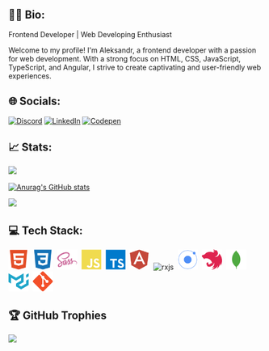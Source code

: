 ## 👨‍💻 Bio:  
Frontend Developer | Web Developing Enthusiast

Welcome to my profile! I'm Aleksandr, a frontend developer with a passion for web development. With a strong focus on HTML, CSS, JavaScript, TypeScript, and Angular, I strive to create captivating and user-friendly web experiences. 

## 🌐 Socials:
[![Discord](https://img.shields.io/badge/Discord-%237289DA.svg?logo=discord&logoColor=white)](https://discord.gg/Webs95#9706) [![LinkedIn](https://img.shields.io/badge/LinkedIn-%230077B5.svg?logo=linkedin&logoColor=white)](https://linkedin.com/in/https://www.linkedin.com/in/alexandrsemashko/) [![Codepen](https://img.shields.io/badge/Codepen-000000?style=for-the-badge&logo=codepen&logoColor=white)](https://codepen.io/webs95) 

## 📈 Stats:
![](https://komarev.com/ghpvc/?username=Webs95)

[![Anurag's GitHub stats](https://github-readme-stats.vercel.app/api?username=webs95&hide=stars&count_private=true&show_icons=true&theme=transparent)](https://github.com/anuraghazra/github-readme-stats)
  
<!-- [![Top Langs](https://github-readme-stats.vercel.app/api/top-langs/?username=Webs95&layout=compact&theme=transparent)](https://github.com/anuraghazra/github-readme-stats) -->

![](https://github-readme-streak-stats.herokuapp.com/?user=Webs95&hide_border=false)
  

## 💻 Tech Stack:
<div>
  <img src="https://github.com/devicons/devicon/blob/master/icons/html5/html5-plain.svg" title="HTML" alt="HTML" width="40" height="40"/>&nbsp;
  <img src="https://github.com/devicons/devicon/blob/master/icons/css3/css3-plain.svg" title="css3" alt="css3" width="40" height="40"/>&nbsp;
  <img src="https://github.com/devicons/devicon/blob/master/icons/sass/sass-original.svg" title="sass" alt="sass" width="40" height="40"/>&nbsp;
  <img src="https://github.com/devicons/devicon/blob/master/icons/javascript/javascript-plain.svg" title="javascript" alt="javascript" width="40" height="40"/>&nbsp;
  <img src="https://github.com/devicons/devicon/blob/master/icons/typescript/typescript-plain.svg" title="javascript" alt="javascript" width="40" height="40"/>&nbsp;
  <img src="https://github.com/devicons/devicon/blob/master/icons/angularjs/angularjs-plain.svg" title="angular" alt="angular" width="40" height="40"/>&nbsp;
  <img src="https://cn.rx.js.org/manual/asset/Rx_Logo_S.png" title="rxjs" alt="rxjs" width="40" height="40"/>&nbsp;
  <img src="https://github.com/devicons/devicon/blob/master/icons/ionic/ionic-original.svg" title="ionic" alt="ionic" width="40" height="40"/>&nbsp;
  <img src="https://github.com/devicons/devicon/blob/master/icons/nestjs/nestjs-plain.svg" title="nestjs" alt="nestjs" width="40" height="40"/>&nbsp;
  <img src="https://github.com/devicons/devicon/blob/master/icons/mongodb/mongodb-plain.svg" title="mongodb" alt="mongodb" width="40" height="40"/>&nbsp;
  <img src="https://github.com/devicons/devicon/blob/master/icons/materialui/materialui-plain.svg" title="materialui" alt="materialui" width="40" height="40"/>&nbsp;
  <img src="https://github.com/devicons/devicon/blob/master/icons/git/git-plain.svg" title="git" alt="git" width="40" height="40"/>&nbsp;
</div>

## 🏆 GitHub Trophies
![](https://github-profile-trophy.vercel.app/?username=Webs95&theme=radical&no-frame=true&no-bg=true&margin-w=4)
